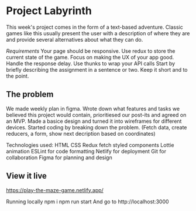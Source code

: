 # Project Labyrinth

This week's project comes in the form of a text-based adventure. Classic games like this usually present the user with a description of where they are and provide several alternatives about what they can do.

*Requirements*
Your page should be responsive.
Use redux to store the current state of the game.
Focus on making the UX of your app good. Handle the response delay.
Use thunks to wrap your API calls
Start by briefly describing the assignment in a sentence or two. Keep it short and to the point.

## The problem

We made weekly plan in figma. Wrote down what features and tasks we believed this project would contain, prioritiesed our post-its and agreed on an MVP. Made a basice design and turned it into wireframes for different devices. Started coding by breaking down the problem. (Fetch data, create reducers, a form, show next decription based on coordinates)

Technologies used:
HTML
CSS
Redux
fetch
styled components
Lottie animation
ESLint for code formatting
Netlify for deployment
Git for collaboration
Figma for planning and design

## View it live

https://play-the-maze-game.netlify.app/

Running locally
npm i
npm run start
And go to http://localhost:3000
